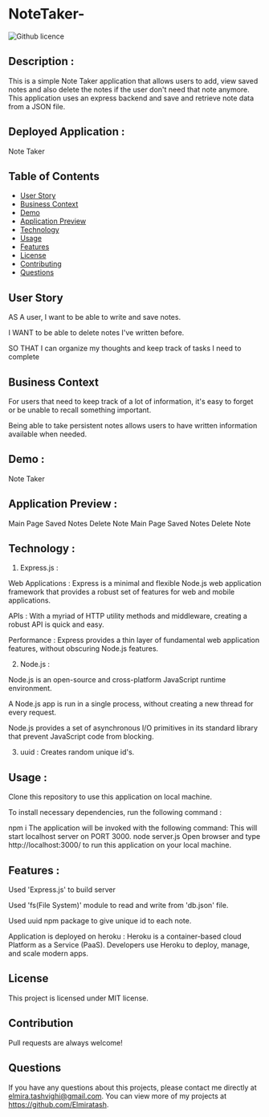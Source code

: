 # NoteTaker-

![Github licence](http://img.shields.io/badge/license-MIT-blue.svg)

## Description :

This is a simple Note Taker application that allows users to add, view saved notes and also delete the notes if the user don't need that note anymore. This application uses an express backend and save and retrieve note data from a JSON file.

## Deployed Application :

Note Taker

## Table of Contents

- [User Story](#user)
- [Business Context](#business)
- [Demo](#demo)
- [Application Preview](#preview)
- [Technology](#technology)
- [Usage](#usage)
- [Features](#features)
- [License](#license)
- [Contributing](#contributing)
- [Questions](#questions)

## User Story

AS A user, I want to be able to write and save notes.

I WANT to be able to delete notes I've written before.

SO THAT I can organize my thoughts and keep track of tasks I need to complete

## Business Context

For users that need to keep track of a lot of information, it's easy to forget or be unable to recall something important.

Being able to take persistent notes allows users to have written information available when needed.

## Demo :

Note Taker

## Application Preview :

Main Page Saved Notes Delete Note
Main Page Saved Notes Delete Note

## Technology :

1. Express.js :

Web Applications : Express is a minimal and flexible Node.js web application framework that provides a robust set of features for web and mobile applications.

APIs : With a myriad of HTTP utility methods and middleware, creating a robust API is quick and easy.

Performance : Express provides a thin layer of fundamental web application features, without obscuring Node.js features.

2. Node.js :

Node.js is an open-source and cross-platform JavaScript runtime environment.

A Node.js app is run in a single process, without creating a new thread for every request.

Node.js provides a set of asynchronous I/O primitives in its standard library that prevent JavaScript code from blocking.

3. uuid : Creates random unique id's.

## Usage :

Clone this repository to use this application on local machine.

To install necessary dependencies, run the following command :

npm i
The application will be invoked with the following command: This will start localhost server on PORT 3000.
node server.js
Open browser and type http://localhost:3000/ to run this application on your local machine.

## Features :

Used 'Express.js' to build server

Used 'fs(File System)' module to read and write from 'db.json' file.

Used uuid npm package to give unique id to each note.

Application is deployed on heroku : Heroku is a container-based cloud Platform as a Service (PaaS). Developers use Heroku to deploy, manage, and scale modern apps.

## License

This project is licensed under MIT license.

## Contribution

Pull requests are always welcome!

## Questions

If you have any questions about this projects, please contact me directly at elmira.tashvighi@gmail.com.
You can view more of my projects at https://github.com/Elmiratash.
